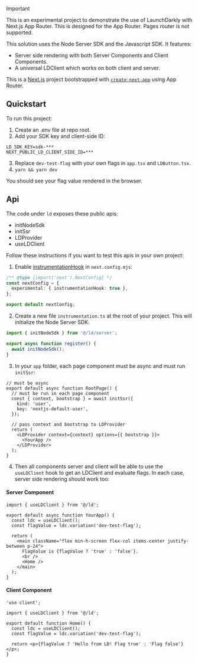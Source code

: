 > [!IMPORTANT]  
> This is an experimental project to demonstrate the use of LaunchDarkly with Next.js App Router.
> This is designed for the App Router. Pages router is not supported.

This solution uses the Node Server SDK and the Javascript SDK. It features:

* Server side rendering with both Server Components and Client Components.
* A universal LDClient which works on both client and server.

This is a [Next.js](https://nextjs.org/) project bootstrapped with [`create-next-app`](https://github.com/vercel/next.js/tree/canary/packages/create-next-app) using App Router.

## Quickstart

To run this project:

1. Create an .env file at repo root.
2. Add your SDK key and client-side ID:

```dotenv
LD_SDK_KEY=sdk-***
NEXT_PUBLIC_LD_CLIENT_SIDE_ID=***
```

3. Replace `dev-test-flag` with your own flags in `app.tsx` and `LDButton.tsx`.
4. `yarn && yarn dev`

You should see your flag value rendered in the browser.

## Api

The code under `ld` exposes these public apis:

* initNodeSdk
* initSsr
* LDProvider
* useLDClient

Follow these instructions if you want to test this apis in your own project:

1. Enable [instrumentationHook](https://nextjs.org/docs/app/building-your-application/optimizing/instrumentation) in `next.config.mjs`:

```ts
/** @type {import('next').NextConfig} */
const nextConfig = {
  experimental: { instrumentationHook: true },
};

export default nextConfig;

```

2. Create a new file `instrumentation.ts` at the root of your project. This will initialize the Node Server SDK.

```ts
import { initNodeSdk } from '@/ld/server';

export async function register() {
  await initNodeSdk();
}
```

3. In your `app` folder, each page component must be async and must run `initSsr`:

```tsx
// must be async
export default async function RootPage() {
  // must be run in each page component
  const { context, bootstrap } = await initSsr({
    kind: 'user',
    key: 'nextjs-default-user',
  });

  // pass context and bootstrap to LDProvider
  return (
    <LDProvider context={context} options={{ bootstrap }}>
      <YourApp />
    </LDProvider>
  );
}
```

4. Then all components server and client will be able to use the `useLDClient` hook to get an LDClient and evaluate flags. In each case, server side rendering should work too:

#### Server Component
```tsx
import { useLDClient } from '@/ld';

export default async function YourApp() {
  const ldc = useLDClient();
  const flagValue = ldc.variation('dev-test-flag');

  return (
    <main className="flex min-h-screen flex-col items-center justify-between p-24">
      FlagValue is {flagValue ? 'true' : 'false'}.
      <br />
      <Home />
    </main>
  );
}
```

#### Client Component
```tsx
'use client';

import { useLDClient } from '@/ld';

export default function Home() {
  const ldc = useLDClient();
  const flagValue = ldc.variation('dev-test-flag');

  return <p>{flagValue ? 'Hello from LD! Flag true' : 'Flag false'}</p>;
}
```
